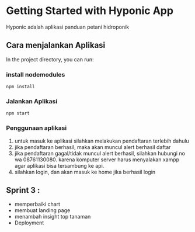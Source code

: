 # Getting Started with Hyponic App

Hyponic adalah aplikasi panduan petani hidroponik

## Cara menjalankan Aplikasi

In the project directory, you can run:

### install nodemodules

<code>npm install</code>

### Jalankan Aplikasi

<code>npm start</code>

### Penggunaan aplikasi

1. untuk masuk ke aplikasi silahkan melakukan pendaftaran terlebih dahulu
2. jika pendaftaran berhasil, maka akan muncul alert berhasil daftar
3. jika pendaftaran gagal/tidak muncul alert berhasil, silahkan hubungi no wa 08761130080. karena komputer server harus menyalakan xampp agar aplikasi bisa tersambung ke api.
4. silahkan login, dan akan masuk ke home jika berhasil login

## Sprint 3 :
- memperbaiki chart
- membuat landing page
- menambah insight top tanaman
- Deployment
